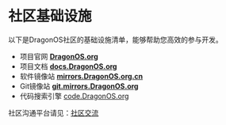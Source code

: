 # 社区基础设施

以下是DragonOS社区的基础设施清单，能够帮助您高效的参与开发。

- 项目官网  **[DragonOS.org](https://dragonos.org)**
- 项目文档  **[docs.DragonOS.org](https://docs.dragonos.org)**
- 软件镜像站 **[mirrors.DragonOS.org.cn](https://mirrors.DragonOS.org.cn)**
- Git镜像站 **[git.mirrors.DragonOS.org](https://git.mirrors.DragonOS.org)**
- 代码搜索引擎 [code.DragonOS.org](http://code.dragonos.org)


社区沟通平台请见：[社区交流]

[社区交流]: communication/README.md
